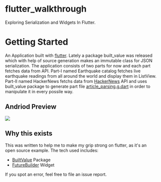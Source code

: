 # flutter_walkthrough

Exploring Serialization and Widgets In Flutter.

# Getting Started

An Application built with [flutter](https://flutter.io/). Lately a package built_value was released which with help of source generation makes an immutable class for JSON serialization. The application consists of two parts for now and each part fetches data from 
API. Part-I named Earthquake catalog fetches live earthquake readings from all around the world and display them in ListView. Part-II named HackerNews fetchs data from [HackerNews](https://github.com/HackerNews/API) API and uses built_value package to generate part file [article_parsing.g.dart](https://github.com/trevor-iqbal/flutter-walkthrough/blob/master/lib/src/article_parsing.g.dart) in order to manipulate it in every possile way.

## Andriod Preview

![](https://github.com/trevor-iqbal/Flutter-Walkthrough/blob/master/assets/gif/flutterwalkthroughandriodscreen.gif)


## Why this exists

This was written to help me to make my grip strong on flutter, as it's an open source example. The tech used includes:

- [BuiltValue](https://github.com/google/built_value.dart) Package
- [FutureBuilder](https://docs.flutter.io/flutter/widgets/FutureBuilder-class.html) Widget

If you spot an error, feel free to file an issue report.
